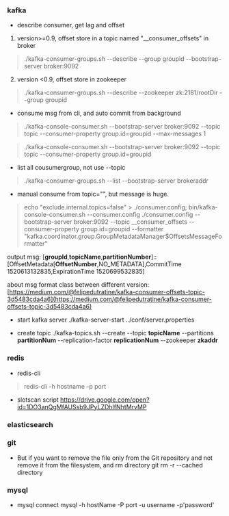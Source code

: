 ### kafka
* describe consumer, get lag and offset
1. version>=0.9, offset store in a topic named "__consumer_offsets" in broker


>./kafka-consumer-groups.sh --describe --group groupid  --bootstrap-server broker:9092


2. version <0.9, offset store in zookeeper

>./kafka-consumer-groups.sh --describe --zookeeper zk:2181/rootDir --group groupid

* consume msg from cli, and auto commit from background

> ./kafka-console-consumer.sh --bootstrap-server broker:9092 --topic topic  --consumer-property group.id=groupid --max-messages 1

> ./kafka-console-consumer.sh --bootstrap-server broker:9092 --topic topic  --consumer-property group.id=groupid


* list all cousumergroup, not use --topic
>./kafka-consumer-groups.sh  --list --bootstrap-server brokeraddr

* manual consume from topic="", but message is huge. 
>echo "exclude.internal.topics=false" > ./consumer.config; bin/kafka-console-consumer.sh --consumer.config ./consumer.config --bootstrap-server broker:9092 --topic __consumer_offsets  --consumer-property group.id=groupid  --formatter "kafka.coordinator.group.GroupMetadataManager\$OffsetsMessageFormatter" 

output msg: 
[**groupId**,**topicName**,**partitionNumber**]::[OffsetMetadata[**OffsetNumber**,NO_METADATA],CommitTime 1520613132835,ExpirationTime 1520699532835]

about msg format class between different version: 
[https://medium.com/@felipedutratine/kafka-consumer-offsets-topic-3d5483cda4a6](https://medium.com/@felipedutratine/kafka-consumer-offsets-topic-3d5483cda4a6)

* start kafka server 
./kafka-server-start ../conf/server.properties

* create topic
./kafka-topics.sh --create --topic **topicName** --partitions **partitionNum**   --replication-factor **replicationNum** --zookeeper **zkaddr**

### redis
* redis-cli 
>redis-cli -h hostname -p port
* slotscan script 
https://drive.google.com/open?id=1DO3anQgMfAUSsb9JPyLZDhIfNhtMrvMP
### elasticsearch


### git
* But if you want to remove the file only from the Git repository and not remove it from the filesystem, and rm directory
git  rm -r --cached directory


### mysql
* mysql connect
mysql -h hostName -P port  -u username -p'password'
<!--stackedit_data:
eyJoaXN0b3J5IjpbLTIxMjM0MDQwMjcsMTk3MDQ4MDU1NSwtMT
IyODYyNzE5MiwyMDUxMjAzMzkzLC0yMDk1NTU2NTAzLC0xOTY2
OTM4OTgxLC0zNTQzMzgxMThdfQ==
-->